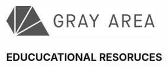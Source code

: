 ![Gray Area Logo](https://raw.githubusercontent.com/GrayAreaorg/Education/master/Images/ga-banner-logo-left-gray-400.png)
# EDUCUCATIONAL RESORUCES
